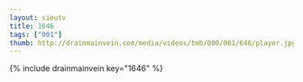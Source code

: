 ```yaml
--- 
layout: sieutv
title: 1646
tags: ["001"]
thumb: http://drainmainvein.com/media/videos/tmb/000/001/646/player.jpg
---
```

{% include drainmainvein key="1646" %} 
